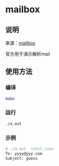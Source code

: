 # mailbox

## 说明

来源：[mailbox](https://github.com/adrian-thurston/ragel/blob/ragel-6.10/examples/mailbox.rl)

官方用于演示解析mail

## 使用方法

### 编译

```bash
make
```

### 运行

```bash
./a.out 
```

### 示例

```bash
# ./a.out  <test.case 
To: yyyy@yyy.com
Subject: guess
```
